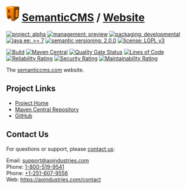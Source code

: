 # [<img src="ao-logo.png" alt="AO Logo" width="35" height="40">](https://github.com/ao-apps) [SemanticCMS](https://github.com/ao-apps/semanticcms) / [Website](https://github.com/ao-apps/semanticcms-website)

[![project: alpha](https://semanticcms.com/ao-badges/project-current-stable.svg)](https://aoindustries.com/life-cycle#project-current-stable)
[![management: preview](https://semanticcms.com/ao-badges/management-production.svg)](https://aoindustries.com/life-cycle#management-production)
[![packaging: developmental](https://semanticcms.com/ao-badges/packaging-active.svg)](https://aoindustries.com/life-cycle#packaging-active)  
[![java ee: &gt;= 7](https://semanticcms.com/ao-badges/javaee-7.svg)](https://docs.oracle.com/javaee/7/api/)
[![semantic versioning: 2.0.0](https://semanticcms.com/ao-badges/semver-2.0.0.svg)](http://semver.org/spec/v2.0.0.html)
[![license: LGPL v3](https://semanticcms.com/ao-badges/license-lgpl-3.0.svg)](https://www.gnu.org/licenses/lgpl-3.0)

[![Build](https://github.com/ao-apps/semanticcms-website/workflows/Build/badge.svg?branch=master)](https://github.com/ao-apps/semanticcms-website/actions?query=workflow%3ABuild)
[![Maven Central](https://maven-badges.herokuapp.com/maven-central/com.semanticcms/website/badge.svg)](https://maven-badges.herokuapp.com/maven-central/com.semanticcms/website)
[![Quality Gate Status](https://sonarcloud.io/api/project_badges/measure?branch=master&project=com.semanticcms%3Awebsite&metric=alert_status)](https://sonarcloud.io/dashboard?branch=master&id=com.semanticcms%3Awebsite)
[![Lines of Code](https://sonarcloud.io/api/project_badges/measure?branch=master&project=com.semanticcms%3Awebsite&metric=ncloc)](https://sonarcloud.io/component_measures?branch=master&id=com.semanticcms%3Awebsite&metric=ncloc)  
[![Reliability Rating](https://sonarcloud.io/api/project_badges/measure?branch=master&project=com.semanticcms%3Awebsite&metric=reliability_rating)](https://sonarcloud.io/component_measures?branch=master&id=com.semanticcms%3Awebsite&metric=Reliability)
[![Security Rating](https://sonarcloud.io/api/project_badges/measure?branch=master&project=com.semanticcms%3Awebsite&metric=security_rating)](https://sonarcloud.io/component_measures?branch=master&id=com.semanticcms%3Awebsite&metric=Security)
[![Maintainability Rating](https://sonarcloud.io/api/project_badges/measure?branch=master&project=com.semanticcms%3Awebsite&metric=sqale_rating)](https://sonarcloud.io/component_measures?branch=master&id=com.semanticcms%3Awebsite&metric=Maintainability)

The [semanticcms.com](https://semanticcms.com/) website.

## Project Links
* [Project Home](https://semanticcms.com/)
* [Maven Central Repository](https://search.maven.org/artifact/com.semanticcms/website)
* [GitHub](https://github.com/ao-apps/semanticcms-website)

## Contact Us
For questions or support, please [contact us](https://aoindustries.com/contact):

Email: [support@aoindustries.com](mailto:support@aoindustries.com)  
Phone: [1-800-519-9541](tel:1-800-519-9541)  
Phone: [+1-251-607-9556](tel:+1-251-607-9556)  
Web: https://aoindustries.com/contact
